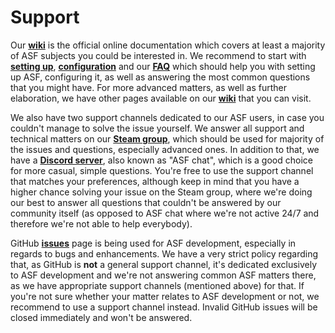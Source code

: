 # Support

Our **[wiki](https://github.com/JustArchiNET/ArchiSteamFarm/wiki)** is the official online documentation which covers at least a majority of ASF subjects you could be interested in. We recommend to start with **[setting up](https://github.com/JustArchiNET/ArchiSteamFarm/wiki/Setting-up)**, **[configuration](https://github.com/JustArchiNET/ArchiSteamFarm/wiki/Configuration)** and our **[FAQ](https://github.com/JustArchiNET/ArchiSteamFarm/wiki/FAQ)** which should help you with setting up ASF, configuring it, as well as answering the most common questions that you might have. For more advanced matters, as well as further elaboration, we have other pages available on our **[wiki](https://github.com/JustArchiNET/ArchiSteamFarm/wiki)** that you can visit.

We also have two support channels dedicated to our ASF users, in case you couldn't manage to solve the issue yourself. We answer all support and technical matters on our **[Steam group](https://steamcommunity.com/groups/archiasf/discussions/1)**, which should be used for majority of the issues and questions, especially advanced ones. In addition to that, we have a **[Discord server](https://discord.gg/hSQgt8j)**, also known as "ASF chat", which is a good choice for more casual, simple questions. You're free to use the support channel that matches your preferences, although keep in mind that you have a higher chance solving your issue on the Steam group, where we're doing our best to answer all questions that couldn't be answered by our community itself (as opposed to ASF chat where we're not active 24/7 and therefore we're not able to help everybody).

GitHub **[issues](https://github.com/JustArchiNET/ArchiSteamFarm/issues)** page is being used for ASF development, especially in regards to bugs and enhancements. We have a very strict policy regarding that, as GitHub is **not** a general support channel, it's dedicated exclusively to ASF development and we're not answering common ASF matters there, as we have appropriate support channels (mentioned above) for that. If you're not sure whether your matter relates to ASF development or not, we recommend to use a support channel instead. Invalid GitHub issues will be closed immediately and won't be answered.
